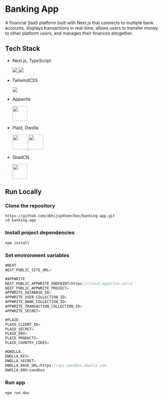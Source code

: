 # **Banking App**

A financial SaaS platform built with Next.js that connects to multiple bank accounts, displays transactions in real-time, allows users to transfer money to other platform users, and manages their finances altogether.

## **Tech Stack**

- Next.js, TypeScript
    <p>
    <a href="https://nextjs.org/">
        <img src="https://skillicons.dev/icons?i=nextjs" />
    </a>
    <a href="https://www.typescriptlang.org/">
        <img src="https://skillicons.dev/icons?i=ts" />
    </a>
    </p>

- TailwindCSS
    <p>
    <a href="https://tailwindcss.com/">
        <img src="https://skillicons.dev/icons?i=tailwind"/>
    </a>
    </p>

- Appwrite
    <p>
    <a href="https://appwrite.io/">
        <img width="48" height="48" src="https://appwrite.io/assets/logotype/black.svg"/>
    </a>
    </p>
- Plaid, Dwolla
    <p>
    <a href="https://plaid.com/">
        <img width="48" height="48" src="https://www.logo.wine/a/logo/Plaid_(company)/Plaid_(company)-White-Dark-Background-Logo.wine.svg" />
    </a>
    <a href="https://www.dwolla.com/">
        <img width="48" height="48" src="https://www.svgrepo.com/show/508422/dwolla.svg" />
    </a>
    </p>
- ShadCN
    <p>
    <a href="https://ui.shadcn.com/">
        <img width="48" height="48"  src="https://ia800801.us.archive.org/14/items/github.com-shadcn-ui-ui_-_2023-08-09_16-03-10/cover.jpg"/>
    </a>
    </p>

## **Run Locally**

### Clone the repository

```shell
https://github.com/abhijaykheechee/banking-app.git
cd banking-app
```

### Install project dependencies

```shell
npm install
```

### Set environment variables

```js
#NEXT
NEXT_PUBLIC_SITE_URL=

#APPWRITE
NEXT_PUBLIC_APPWRITE_ENDPOINT=https://cloud.appwrite.io/v1
NEXT_PUBLIC_APPWRITE_PROJECT=
APPWRITE_DATABASE_ID=
APPWRITE_USER_COLLECTION_ID=
APPWRITE_BANK_COLLECTION_ID=
APPWRITE_TRANSACTION_COLLECTION_ID=
APPWRITE_SECRET=

#PLAID
PLAID_CLIENT_ID=
PLAID_SECRET=
PLAID_ENV=
PLAID_PRODUCTS=
PLAID_COUNTRY_CODES=

#DWOLLA
DWOLLA_KEY=
DWOLLA_SECRET=
DWOLLA_BASE_URL=https://api-sandbox.dwolla.com
DWOLLA_ENV=sandbox

```

### Run app

```shell
npm run dev
```

